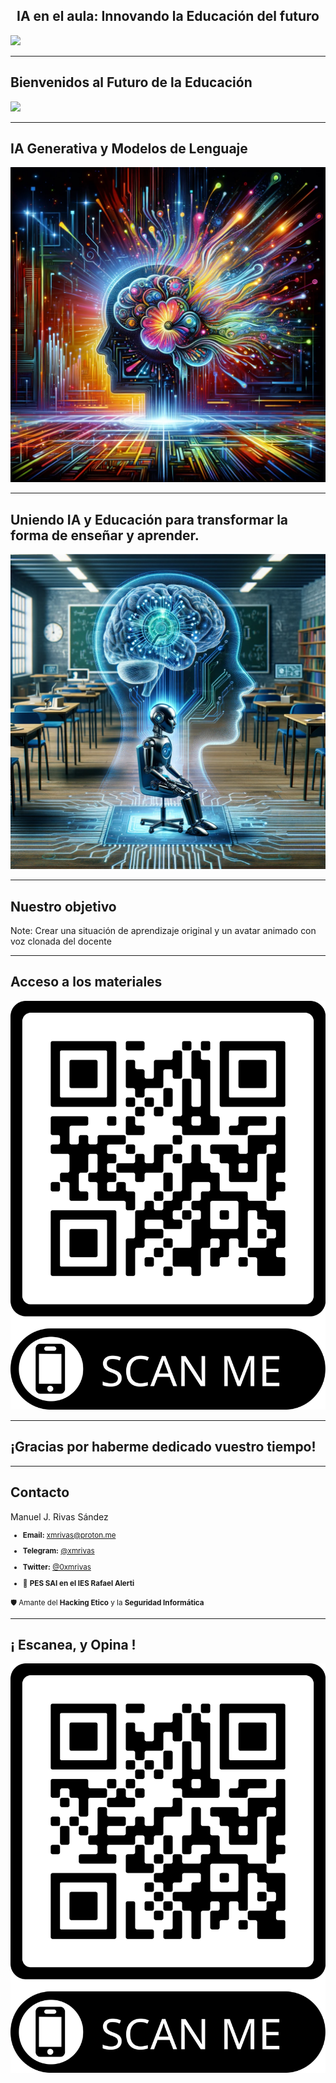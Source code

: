 <h2 class="r-fit-text" style="text-align: center"> IA en el aula: Innovando la Educación del futuro </h2>

<img class="r-stretch" style="text-align: center" src="assets/IA en el aula: Innovando la Educación del futuro.png">
 
---

## Bienvenidos al Futuro de la Educación

<img class="r-stretch" style="text-align: center" src="assets/img.png">

---

## IA Generativa y Modelos de Lenguaje

<img class="r-stretch" style="text-align: center" src="assets/IA-Generativa.png">

---

## Uniendo IA y Educación para transformar la forma de enseñar y aprender.

<img class="r-stretch" style="text-align: center" src="assets/IA-y-Educacion.png">

---

## Nuestro objetivo

Note: Crear una situación de aprendizaje original y un avatar animado con voz clonada del docente

---

## Acceso a los materiales

<img class="r-stretch" style="text-align: center" src="assets/qr-materiales.png">


<!-- ---

## Descarga los materiales

<img class="r-stretch" style="text-align: center" src="assets/qr-materiales-descargables.png"> -->

---

<!-- .slide: data-background-video="assets/searching.mp4" data-background-opacity="0.6" data-background-video-loop data-background-video-muted-->

## ¡Gracias por haberme dedicado vuestro tiempo!

---

## Contacto

 Manuel J. Rivas Sández 
 <small>
- **Email:** [xmrivas@proton.me](mailto:xmrivas@proton.me)
- **Telegram:** [@xmrivas](https://t.me/xmrivas)
- **Twitter:** [@0xmrivas](https://twitter.com/0xmrivas)

- 💼 **PES SAI en el IES Rafael Alerti**

🛡️ Amante del **Hacking Etico** y la **Seguridad Informática**
</small> 

---

## ¡ Escanea, y Opina !

<img class="r-stretch" style="text-align: center" src="assets/qr-feedback.png">

